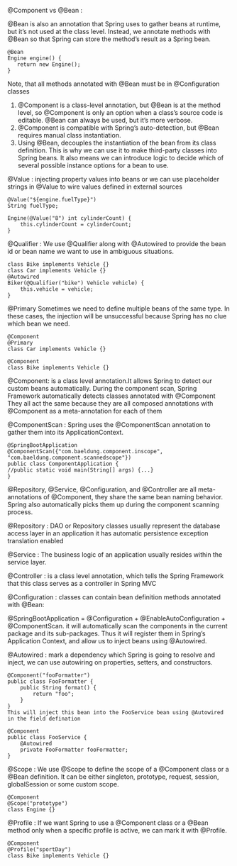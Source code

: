 @Component vs @Bean :

@Bean is also an annotation that Spring uses to gather beans at runtime, but it’s not used at the class level. Instead, we annotate methods with @Bean so that Spring can store the method’s result as a Spring bean.
        
    @Bean
    Engine engine() {
       return new Engine();
    }
Note, that all methods annotated with @Bean must be in @Configuration classes

1. @Component is a class-level annotation, but @Bean is at the method level, so @Component is only an option when a class’s source code is editable. @Bean can always be used, but it’s more verbose.
2. @Component is compatible with Spring’s auto-detection, but @Bean requires manual class instantiation.
3. Using @Bean, decouples the instantiation of the bean from its class definition. This is why we can use it to make third-party classes into Spring beans. It also means we can introduce logic to decide which of several possible instance options for a bean to use.


@Value : injecting property values into beans or we can use placeholder strings in @Value to wire values defined in external sources
        
    @Value("${engine.fuelType}")
    String fuelType;    
    
    Engine(@Value("8") int cylinderCount) {
        this.cylinderCount = cylinderCount;
    }

@Qualifier : We use @Qualifier along with @Autowired to provide the bean id or bean name we want to use in ambiguous situations.
    
    class Bike implements Vehicle {}
    class Car implements Vehicle {}
    @Autowired
    Biker(@Qualifier("bike") Vehicle vehicle) {
        this.vehicle = vehicle;
    }

@Primary
Sometimes we need to define multiple beans of the same type. In these cases, the injection will be unsuccessful because Spring has no clue which bean we need.
    
    @Component
    @Primary
    class Car implements Vehicle {}
    
    @Component
    class Bike implements Vehicle {}

@Component: is a class level annotation.It allows Spring to detect our custom beans automatically. During the component scan, Spring Framework automatically detects classes annotated with @Component
They all act the same because they are all composed annotations with @Component as a meta-annotation for each of them

@ComponentScan : Spring uses the @ComponentScan annotation to gather them into its ApplicationContext.

    @SpringBootApplication
    @ComponentScan({"com.baeldung.component.inscope", "com.baeldung.component.scannedscope"})
    public class ComponentApplication {
    //public static void main(String[] args) {...}
    }

@Repository, @Service, @Configuration, and @Controller are all meta-annotations of @Component, they share the same bean naming behavior. Spring also automatically picks them up during the component scanning process.

@Repository : DAO or Repository classes usually represent the database access layer in an application it has automatic persistence exception translation enabled

@Service : The business logic of an application usually resides within the service layer.

@Controller : is a class level annotation, which tells the Spring Framework that this class serves as a controller in Spring MVC

@Configuration : classes can contain bean definition methods annotated with @Bean:

@SpringBootApplication = @Configuration + @EnableAutoConfiguration + @ComponentScan.
it will automatically scan the components in the current package and its sub-packages. Thus it will register them in Spring’s Application Context, and allow us to inject beans using @Autowired.

@Autowired : mark a dependency which Spring is going to resolve and inject, we can use autowiring on properties, setters, and constructors.


    @Component("fooFormatter")
    public class FooFormatter {
        public String format() {
            return "foo";
        }
    }
    This will inject this bean into the FooService bean using @Autowired in the field defination
    
    @Component
    public class FooService {  
        @Autowired
        private FooFormatter fooFormatter;
    }

@Scope : We use @Scope to define the scope of a @Component class or a @Bean definition. It can be either singleton, prototype, request, session, globalSession or some custom scope.
        
    @Component
    @Scope("prototype")
    class Engine {}

@Profile : If we want Spring to use a @Component class or a @Bean method only when a specific profile is active, we can mark it with @Profile.
    
    @Component
    @Profile("sportDay")
    class Bike implements Vehicle {}
